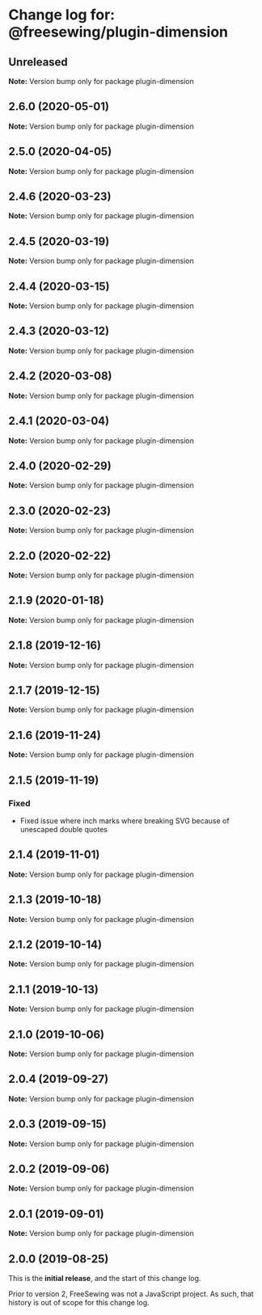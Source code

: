 # Change log for: @freesewing/plugin-dimension

## Unreleased

**Note:** Version bump only for package plugin-dimension

## 2.6.0 (2020-05-01)

**Note:** Version bump only for package plugin-dimension

## 2.5.0 (2020-04-05)

**Note:** Version bump only for package plugin-dimension

## 2.4.6 (2020-03-23)

**Note:** Version bump only for package plugin-dimension

## 2.4.5 (2020-03-19)

**Note:** Version bump only for package plugin-dimension

## 2.4.4 (2020-03-15)

**Note:** Version bump only for package plugin-dimension

## 2.4.3 (2020-03-12)

**Note:** Version bump only for package plugin-dimension

## 2.4.2 (2020-03-08)

**Note:** Version bump only for package plugin-dimension

## 2.4.1 (2020-03-04)

**Note:** Version bump only for package plugin-dimension

## 2.4.0 (2020-02-29)

**Note:** Version bump only for package plugin-dimension

## 2.3.0 (2020-02-23)

**Note:** Version bump only for package plugin-dimension

## 2.2.0 (2020-02-22)

**Note:** Version bump only for package plugin-dimension

## 2.1.9 (2020-01-18)

**Note:** Version bump only for package plugin-dimension

## 2.1.8 (2019-12-16)

**Note:** Version bump only for package plugin-dimension

## 2.1.7 (2019-12-15)

**Note:** Version bump only for package plugin-dimension

## 2.1.6 (2019-11-24)

**Note:** Version bump only for package plugin-dimension

## 2.1.5 (2019-11-19)

### Fixed

- Fixed issue where inch marks where breaking SVG because of unescaped double quotes

## 2.1.4 (2019-11-01)

**Note:** Version bump only for package plugin-dimension

## 2.1.3 (2019-10-18)

**Note:** Version bump only for package plugin-dimension

## 2.1.2 (2019-10-14)

**Note:** Version bump only for package plugin-dimension

## 2.1.1 (2019-10-13)

**Note:** Version bump only for package plugin-dimension

## 2.1.0 (2019-10-06)

**Note:** Version bump only for package plugin-dimension

## 2.0.4 (2019-09-27)

**Note:** Version bump only for package plugin-dimension

## 2.0.3 (2019-09-15)

**Note:** Version bump only for package plugin-dimension

## 2.0.2 (2019-09-06)

**Note:** Version bump only for package plugin-dimension

## 2.0.1 (2019-09-01)

**Note:** Version bump only for package plugin-dimension

## 2.0.0 (2019-08-25)

This is the **initial release**, and the start of this change log.

Prior to version 2, FreeSewing was not a JavaScript project.
As such, that history is out of scope for this change log.
